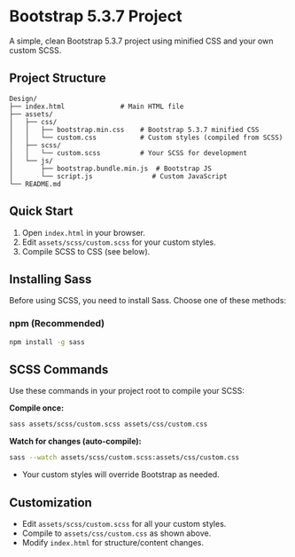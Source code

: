 # Bootstrap 5.3.7 Project

A simple, clean Bootstrap 5.3.7 project using minified CSS and your own custom SCSS.

## Project Structure

```
Design/
├── index.html              # Main HTML file
├── assets/
│   ├── css/
│   │   ├── bootstrap.min.css    # Bootstrap 5.3.7 minified CSS
│   │   └── custom.css           # Custom styles (compiled from SCSS)
│   ├── scss/
│   │   └── custom.scss          # Your SCSS for development
│   └── js/
│       ├── bootstrap.bundle.min.js  # Bootstrap JS
│       └── script.js               # Custom JavaScript
└── README.md
```

## Quick Start

1. Open `index.html` in your browser.
2. Edit `assets/scss/custom.scss` for your custom styles.
3. Compile SCSS to CSS (see below).

## Installing Sass

Before using SCSS, you need to install Sass. Choose one of these methods:

### npm (Recommended)
```sh
npm install -g sass
```

## SCSS Commands

Use these commands in your project root to compile your SCSS:

**Compile once:**
```sh
sass assets/scss/custom.scss assets/css/custom.css
```

**Watch for changes (auto-compile):**
```sh
sass --watch assets/scss/custom.scss:assets/css/custom.css
```

- Your custom styles will override Bootstrap as needed.

## Customization

- Edit `assets/scss/custom.scss` for all your custom styles.
- Compile to `assets/css/custom.css` as shown above.
- Modify `index.html` for structure/content changes.